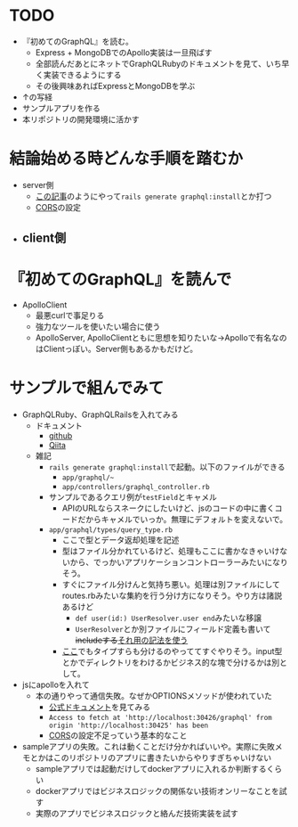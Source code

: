 # TODO
- 『初めてのGraphQL』を読む。
  - Express + MongoDBでのApollo実装は一旦飛ばす
  - 全部読んだあとにネットでGraphQLRubyのドキュメントを見て、いち早く実装できるようにする
  - その後興味あればExpressとMongoDBを学ぶ
- ↑の写経
- サンプルアプリを作る
- 本リポジトリの開発環境に活かす

# 結論始める時どんな手順を踏むか
- server側
  - [この記事](https://qiita.com/dkawabata/items/)のようにやって`rails generate graphql:install`とか打つ
  - [CORS](https://qiita.com/sugo/items/9c5f9cc5d88e6d7efa2d#rack-cors%E3%81%AE%E5%88%A9%E7%94%A8)の設定
- client側
  - 

# 『初めてのGraphQL』を読んで
- ApolloClient
  - 最悪curlで事足りる
  - 強力なツールを使いたい場合に使う
  - ApolloServer, ApolloClientともに思想を知りたいな→Apolloで有名なのはClientっぽい。Server側もあるかもだけど。
  
# サンプルで組んでみて
- GraphQLRuby、GraphQLRailsを入れてみる
  - ドキュメント
    - [github](https://github.com/rmosolgo/graphql-ruby)
    - [Qiita](https://qiita.com/dkawabata/items/4fd965ee6d7295386a8b)
  - 雑記
    - `rails generate graphql:install`で起動。以下のファイルができる
      - `app/graphql/~`
      - `app/controllers/graphql_controller.rb`
    - サンプルであるクエリ例が`testField`とキャメル
      - APIのURLならスネークにしたいけど、jsのコードの中に書くコードだからキャメルでいっか。無理にデフォルトを変えないで。
    - `app/graphql/types/query_type.rb`
      - ここで型とデータ返却処理を記述
      - 型はファイル分かれているけど、処理もここに書かなきゃいけないから、でっかいアプリケーションコントローラーみたいになりそう。
      - すぐにファイル分けんと気持ち悪い。処理は別ファイルにしてroutes.rbみたいな集約を行う分け方になりそう。やり方は諸説あるけど
        - `def user(id:) UserResolver.user end`みたいな移譲
        - `UserResolver`とか別ファイルにフィールド定義も書いて~~includeする~~[それ用の記法を使う](https://qiita.com/kshibata101/items/4fa24fea575c5e5e0ce1)
      - [ここ](https://blog.spacemarket.com/code/graphql-ruby-concerns/)でもタイプすらも分けるのやっててすぐやりそう。input型とかでディレクトリをわけるかビジネス的な塊で分けるかは別として。
- jsにapolloを入れて
  - 本の通りやって通信失敗。なぜかOPTIONSメソッドが使われていた
    - [公式ドキュメント](https://github.com/apollographql/apollo-client/blob/master/src/ApolloClient.ts)を見てみる
    - `Access to fetch at 'http://localhost:30426/graphql' from origin 'http://localhost:30425' has been`
    - [CORS](https://qiita.com/sugo/items/9c5f9cc5d88e6d7efa2d#rack-cors%E3%81%AE%E5%88%A9%E7%94%A8)の設定不足っていう基本的なこと
- sampleアプリの失敗。これは動くことだけ分かればいいや。実際に失敗メモとかはこのリポジトリのアプリに書きたいからやりすぎちゃいけない
  - sampleアプリでは起動だけしてdockerアプリに入れるか判断するくらい
  - dockerアプリではビジネスロジックの関係ない技術オンリーなことを試す
  - 実際のアプリでビジネスロジックと絡んだ技術実装を試す